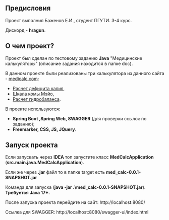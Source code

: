 ## Предисловия
Проект выполнил Баженов Е.И., студент ПГУТИ. 3-4 курс.

Дискорд - **hragun**.

## О чем проект?
Проект был сделан по тестовому заданию **Java** "Медицинские калькуляторы" 
(описание задания находится в папке doc).

В данном проекте были реализованы три калькулятора из данного сайта - [medicalc.com](https://medicalc.pro/):
* [Расчет дефицита калия](https://medicalc.pro/rashchetkalija),
* [Шкала комы Мэйо](https://medicalc.pro/mayo),
* [Расчет гидробаланса](https://medicalc.pro/gidrobalans).

В проекте используются:
* **Spring Boot ,Spring Web, SWAGGER** (для проверки ссылок по заданию);
* **Freemarker, CSS, JS, JQuery**.

## Запуск проекта
Если запускать через **IDEA** топ запустите класс **MedCalcApplication** (**src.main.java.MedCalcApplication**).

Если же через **.jar** файл то в папке target есть **med_calc-0.0.1-SNAPSHOT.jar**

Команда для запуска (**java -jar .\med_calc-0.0.1-SNAPSHOT.jar**).
**Требуется Java 17+.**

После запуска проекта перейдите на сайт: http://localhost:8080/

Ссылка для SWAGGER:  http://localhost:8080/swagger-ui/index.html